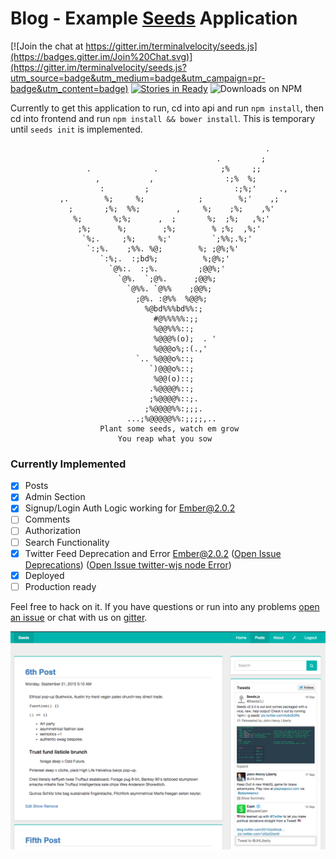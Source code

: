 # Blog - Example [Seeds](https://github.com/terminalvelocity/seeds.js) Application

[![Join the chat at https://gitter.im/terminalvelocity/seeds.js](https://badges.gitter.im/Join%20Chat.svg)](https://gitter.im/terminalvelocity/seeds.js?utm_source=badge&utm_medium=badge&utm_campaign=pr-badge&utm_content=badge)
[![Stories in Ready](https://badge.waffle.io/terminalvelocity/seeds.js.png?label=ready&title=Ready)](https://waffle.io/terminalvelocity/seeds.js) ![Downloads on NPM](http://img.shields.io/npm/dm/seeds.svg?style=flat-square)

Currently to get this application to run, cd into api and run `npm install`, then cd into frontend and run `npm install && bower install`. This is temporary until `seeds init` is implemented.

```
                                                         .
                                              .         ;
                 .              .              ;%     ;;
                   ,           ,                :;%  %;
                    :         ;                   :;%;'     .,
           ,.        %;     %;            ;        %;'    ,;
             ;       ;%;  %%;        ,     %;    ;%;    ,%'
              %;       %;%;      ,  ;       %;  ;%;   ,%;'
               ;%;      %;        ;%;        % ;%;  ,%;'
                `%;.     ;%;     %;'         `;%%;.%;'
                 `:;%.    ;%%. %@;        %; ;@%;%'
                    `:%;.  :;bd%;          %;@%;'
                      `@%:.  :;%.         ;@@%;'
                        `@%.  `;@%.      ;@@%;
                          `@%%. `@%%    ;@@%;
                            ;@%. :@%%  %@@%;
                              %@bd%%%bd%%:;
                                #@%%%%%:;;
                                %@@%%%::;
                                %@@@%(o);  . '
                                %@@@o%;:(.,'
                            `.. %@@@o%::;
                               `)@@@o%::;
                                %@@(o)::;
                               .%@@@@%::;
                               ;%@@@@%::;.
                              ;%@@@@%%:;;;.
                          ...;%@@@@@%%:;;;;,..
                    Plant some seeds, watch em grow
                        You reap what you sow
```


### Currently Implemented

- [x] Posts
- [x] Admin Section
- [x] Signup/Login Auth Logic working for Ember@2.0.2
- [ ] Comments
- [ ] Authorization
- [ ] Search Functionality
- [x] Twitter Feed Deprecation and Error Ember@2.0.2 ([Open Issue Deprecations](https://github.com/aethermx/ember-cli-twitter-feed/issues/2)) ([Open Issue twitter-wjs node Error](https://github.com/aethermx/ember-cli-twitter-feed/issues/1))
- [x] Deployed
- [ ] Production ready

Feel free to hack on it. If you have questions or run into any problems [open an issue](https://github.com/terminalvelocity/blog-seeds-example-application/issues) or chat with us on [gitter](https://gitter.im/terminalvelocity/seeds.js).

![](screenshot.png)